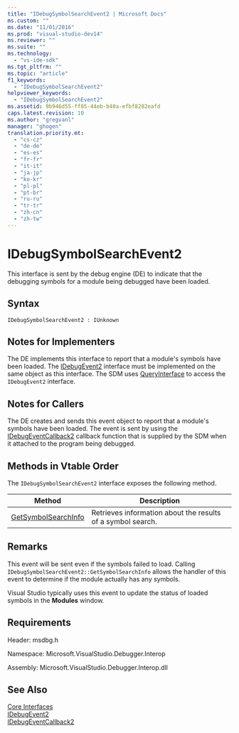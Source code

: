 ```yaml
---
title: "IDebugSymbolSearchEvent2 | Microsoft Docs"
ms.custom: ""
ms.date: "11/01/2016"
ms.prod: "visual-studio-dev14"
ms.reviewer: ""
ms.suite: ""
ms.technology: 
  - "vs-ide-sdk"
ms.tgt_pltfrm: ""
ms.topic: "article"
f1_keywords: 
  - "IDebugSymbolSearchEvent2"
helpviewer_keywords: 
  - "IDebugSymbolSearchEvent2"
ms.assetid: 9b946d55-ff85-44eb-b40a-efbf8282eafd
caps.latest.revision: 10
ms.author: "gregvanl"
manager: "ghogen"
translation.priority.mt: 
  - "cs-cz"
  - "de-de"
  - "es-es"
  - "fr-fr"
  - "it-it"
  - "ja-jp"
  - "ko-kr"
  - "pl-pl"
  - "pt-br"
  - "ru-ru"
  - "tr-tr"
  - "zh-cn"
  - "zh-tw"
---
```

# IDebugSymbolSearchEvent2
This interface is sent by the debug engine (DE) to indicate that the debugging symbols for a module being debugged have been loaded.  
  
## Syntax  
  
```  
IDebugSymbolSearchEvent2 : IUnknown  
```  
  
## Notes for Implementers  
 The DE implements this interface to report that a module's symbols have been loaded. The [IDebugEvent2](../../../extensibility/debugger/reference/idebugevent2.md) interface must be implemented on the same object as this interface. The SDM uses [QueryInterface](/visual-cpp/atl/queryinterface) to access the `IDebugEvent2` interface.  
  
## Notes for Callers  
 The DE creates and sends this event object to report that a module's symbols have been loaded. The event is sent by using the [IDebugEventCallback2](../../../extensibility/debugger/reference/idebugeventcallback2.md) callback function that is supplied by the SDM when it attached to the program being debugged.  
  
## Methods in Vtable Order  
 The `IDebugSymbolSearchEvent2` interface exposes the following method.  
  
|Method|Description|  
|------------|-----------------|  
|[GetSymbolSearchInfo](../../../extensibility/debugger/reference/idebugsymbolsearchevent2-getsymbolsearchinfo.md)|Retrieves information about the results of a symbol search.|  
  
## Remarks  
 This event will be sent even if the symbols failed to load. Calling `IDebugSymbolSearchEvent2::GetSymbolSearchInfo` allows the handler of this event to determine if the module actually has any symbols.  
  
 Visual Studio typically uses this event to update the status of loaded symbols in the **Modules** window.  
  
## Requirements  
 Header: msdbg.h  
  
 Namespace: Microsoft.VisualStudio.Debugger.Interop  
  
 Assembly: Microsoft.VisualStudio.Debugger.Interop.dll  
  
## See Also  
 [Core Interfaces](../../../extensibility/debugger/reference/core-interfaces.md)   
 [IDebugEvent2](../../../extensibility/debugger/reference/idebugevent2.md)   
 [IDebugEventCallback2](../../../extensibility/debugger/reference/idebugeventcallback2.md)